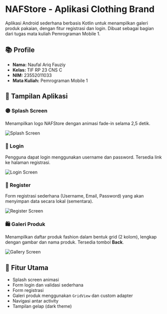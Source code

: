 # NAFStore - Aplikasi Clothing Brand

Aplikasi Android sederhana berbasis Kotlin untuk menampilkan galeri produk pakaian, dengan fitur registrasi dan login. Dibuat sebagai bagian dari tugas mata kuliah Pemrograman Mobile 1.

## 📚 Profile

- **Nama:** Naufal Ariq Fauziy
- **Kelas:** TIF RP 23 CNS C
- **NIM:** 23552011033
- **Mata Kuliah:** Pemrograman Mobile 1

## 📱 Tampilan Aplikasi

### 🟣 Splash Screen
Menampilkan logo NAFStore dengan animasi fade-in selama 2,5 detik.


![Splash Screen](https://github.com/user-attachments/assets/65171f9b-ebed-4934-867f-90a934bbb15b)

### 🔐 Login
Pengguna dapat login menggunakan username dan password. Tersedia link ke halaman registrasi.

![Login Screen](screenshots/login.png)

### 📝 Register
Form registrasi sederhana (Username, Email, Password) yang akan menyimpan data secara lokal (sementara).

![Register Screen](screenshots/register.png)

### 🛍️ Galeri Produk
Menampilkan daftar produk fashion dalam bentuk grid (2 kolom), lengkap dengan gambar dan nama produk. Tersedia tombol **Back**.

![Gallery Screen](screenshots/gallery.png)

## 🔧 Fitur Utama

- Splash screen animasi
- Form login dan validasi sederhana
- Form registrasi
- Galeri produk menggunakan `GridView` dan custom adapter
- Navigasi antar activity
- Tampilan gelap (dark theme)
